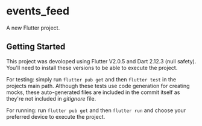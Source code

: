 # events_feed

A new Flutter project.

## Getting Started

This project was devoloped using Flutter V2.0.5 and Dart 2.12.3 (null safety).
You'll need to install these versions to be able to execute the project.

For testing: simply run `flutter pub get` and then `flutter test` in the projects main path. Although these tests use code generation for creating mocks, these auto-generated files are included in the commit itself as they're not included in _gitignore_ file.

For running: run `flutter pub get` and then `flutter run` and choose your preferred device to execute the project.

